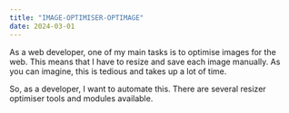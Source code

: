```yaml
---
title: "IMAGE-OPTIMISER-OPTIMAGE"
date: 2024-03-01
---
```


As a web developer, one of my main tasks is to optimise images for the web. This means that I have to resize and save each image manually. As you can imagine, this is tedious and takes up a lot of time.

So, as a developer, I want to automate this. There are several resizer optimiser tools and modules available.

